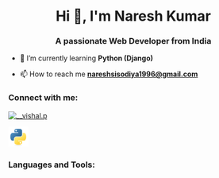 <h1 align="center"> Hi 👋, I'm Naresh Kumar</h1>
<h3 align="center">A passionate Web Developer from India</h3>

- 🌱 I’m currently learning **Python (Django)**

- 📫 How to reach me **nareshsisodiya1996@gmail.com**

<h3 align="left">Connect with me:</h3>
<p align="left">
<a href="https://www.instagram.com/narsa_raj_sisodiya/" target="blank"><img align="center" src="https://raw.githubusercontent.com/rahuldkjain/github-profile-readme-generator/master/src/images/icons/Social/instagram.svg" alt="__vishal.p" height="30" width="40" /></a>
</p>
<p align="left"> 
<a href="https://www.python.org" target="_blank" rel="noreferrer"> <img src="https://raw.githubusercontent.com/devicons/devicon/master/icons/python/python-original.svg" alt="python" width="40" height="40"/> </a> 
</p>
<h3 align="left">Languages and Tools:</h3>